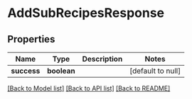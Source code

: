 # AddSubRecipesResponse

## Properties
Name | Type | Description | Notes
------------ | ------------- | ------------- | -------------
**success** | **boolean** |  | [default to null]

[[Back to Model list]](../README.md#documentation-for-models) [[Back to API list]](../README.md#documentation-for-api-endpoints) [[Back to README]](../README.md)


